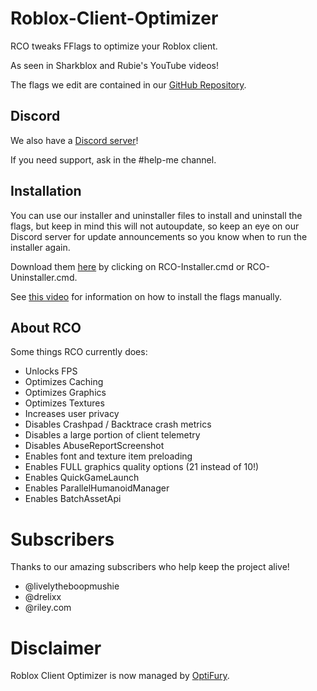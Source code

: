 # Roblox-Client-Optimizer

RCO tweaks FFlags to optimize your Roblox client.

As seen in Sharkblox and Rubie's YouTube videos!

The flags we edit are contained in our [GitHub Repository](https://github.com/L8X/Roblox-Client-Optimizer/blob/main/ClientAppSettings.json).
## Discord
We also have a [Discord server](https://discord.gg/optifury)!

If you need support, ask in the #help-me channel.
## Installation
You can use our installer and uninstaller files to install and uninstall the flags, but keep in mind this will not autoupdate, so keep an eye on our Discord server for update announcements so you know when to run the installer again.

Download them [here](https://github.com/L8X/Roblox-Client-Optimizer/releases/tag/Release) by clicking on RCO-Installer.cmd or RCO-Uninstaller.cmd.

See [this video](https://www.youtube.com/watch?v=aY7US2Zl47M) for information on how to install the flags manually.
## About RCO
Some things RCO currently does:
- Unlocks FPS
- Optimizes Caching
- Optimizes Graphics
- Optimizes Textures
- Increases user privacy
- Disables Crashpad / Backtrace crash metrics
- Disables a large portion of client telemetry
- Disables AbuseReportScreenshot
- Enables font and texture item preloading
- Enables FULL graphics quality options (21 instead of 10!)
- Enables QuickGameLaunch
- Enables ParallelHumanoidManager
- Enables BatchAssetApi

# Subscribers
Thanks to our amazing subscribers who help keep the project alive!
- @livelytheboopmushie
- @drelixx
- @riley.com

# Disclaimer
Roblox Client Optimizer is now managed by [OptiFury](https://optifury.com/).
